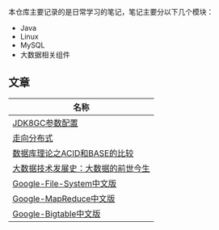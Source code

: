 本仓库主要记录的是日常学习的笔记，笔记主要分以下几个模块：

- Java
- Linux
- MySQL
- 大数据相关组件

## 文章

| 名称                                                         |
| ------------------------------------------------------------ |
| [JDK8GC参数配置](阅读资源/JDK8GC.md)                         |
| [走向分布式](阅读资源/走向分布式.md)                         |
| [数据库理论之ACID和BASE的比较](阅读资源/数据库理论之ACID和BASE的比较.md) |
| [大数据技术发展史：大数据的前世今生](阅读资源/大数据技术发展史：大数据的前世今生.md) |
| [Google-File-System中文版](阅读资源/Google-File-System中文版_1.0.md) |
| [Google-MapReduce中文版](阅读资源/Google-MapReduce中文版_1.0.md) |
| [Google-Bigtable中文版](阅读资源/Google-Bigtable中文版_1.0.md) |



